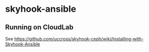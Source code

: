 # skyhook-ansible

## Running on CloudLab
See https://github.com/uccross/skyhook-ceph/wiki/Installing-with-Skyhook-Ansible
